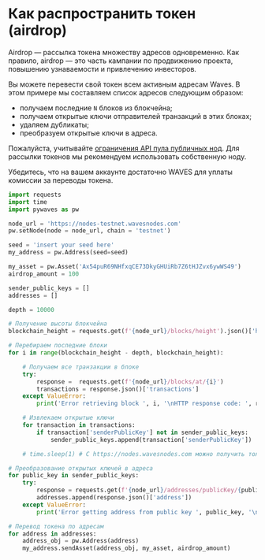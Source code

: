 # Как распространить токен (airdrop)

Airdrop — рассылка токена множеству адресов одновременно. Как правило, airdrop — это часть кампании по продвижению проекта, повышению узнаваемости и привлечению инвесторов.

Вы можете перевести свой токен всем активным адресам Waves. В этом примере мы составляем список адресов следующим образом:

* получаем последние `N` блоков из блокчейна;
* получаем открытые ключи отправителей транзакций в этих блоках;
* удаляем дубликаты;
* преобразуем открытые ключи в адреса.

Пожалуйста, учитывайте [ограничения API пула публичных нод](/ru/waves-node/api-limitations-of-the-pool-of-public-nodes). Для рассылки токенов мы рекомендуем использовать собственную ноду.

Убедитесь, что на вашем аккаунте достаточно WAVES для уплаты комиссии за переводы токена.

```python
import requests
import time
import pywaves as pw

node_url = 'https://nodes-testnet.wavesnodes.com'
pw.setNode(node = node_url, chain = 'testnet')

seed = 'insert your seed here'
my_address = pw.Address(seed=seed)

my_asset = pw.Asset('Ax54puR69NHfxqCE73DkyGHUiRb7Z6tHJZvx6ywWS49')
airdrop_amount = 100

sender_public_keys = []
addresses = []

depth = 10000

# Получение высоты блокчейна
blockchain_height = requests.get(f'{node_url}/blocks/height').json()['height']

# Перебираем последние блоки
for i in range(blockchain_height - depth, blockchain_height):

    # Получаем все транзакции в блоке
    try:
        response =  requests.get(f'{node_url}/blocks/at/{i}')
        transactions = response.json()['transactions']
    except ValueError:
        print('Error retrieving block ', i, '\nHTTP response code: ', response)

    # Извлекаем открытые ключи
    for transaction in transactions:
        if transaction['senderPublicKey'] not in sender_public_keys:
            sender_public_keys.append(transaction['senderPublicKey'])

    # time.sleep(1) # С https://nodes.wavesnodes.com можно получить только один блок в секунду

# Преобразование открытых ключей в адреса
for public_key in sender_public_keys:
    try:
        response = requests.get(f'{node_url}/addresses/publicKey/{public_key}')
        addresses.append(response.json()['address'])
    except ValueError:
        print('Error getting address from public key ', public_key, '\nHTTP response code: ', response)

# Перевод токена по адресам
for address in addresses:
    address_obj = pw.Address(address)
    my_address.sendAsset(address_obj, my_asset, airdrop_amount)
```
